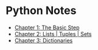 # Python Notes
- [Chapter 1: The Basic Step](./Chapter_1.md) </br>
- [Chapter 2: Lists | Tuples | Sets](./Chapter_2.md) </br>
- [Chapter 3: Dictionaries](./Chapter_3.md) </br>